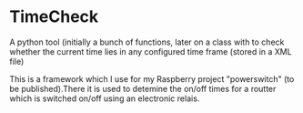 # TimeCheck
A python tool (initially a bunch of functions, later on a class with to check whether the current time lies in any configured time frame (stored in a XML file)

This is a framework which I use for my Raspberry project "powerswitch" (to be published).There it is used to detemine the on/off times for a routter which is switched on/off using an electronic relais.

